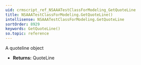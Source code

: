 ```yaml
---
uid: crmscript_ref_NSAAATestClassForModeling_GetQuoteLine
title: NSAAATestClassForModeling.GetQuoteLine()
intellisense: NSAAATestClassForModeling.GetQuoteLine
sortOrder: 8929
keywords: GetQuoteLine()
so.topic: reference
---
```



A quoteline object



* **Returns:** QuoteLine


